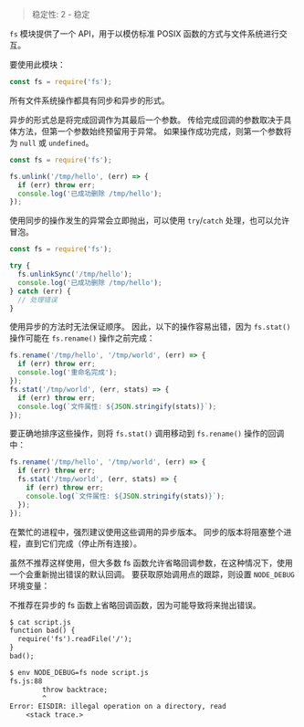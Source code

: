 
<!--introduced_in=v0.10.0-->

> 稳定性: 2 - 稳定

<!--name=fs-->

`fs` 模块提供了一个 API，用于以模仿标准 POSIX 函数的方式与文件系统进行交互。

要使用此模块：

```js
const fs = require('fs');
```

所有文件系统操作都具有同步和异步的形式。

异步的形式总是将完成回调作为其最后一个参数。
传给完成回调的参数取决于具体方法，但第一个参数始终预留用于异常。
如果操作成功完成，则第一个参数将为 `null` 或 `undefined`。

```js
const fs = require('fs');

fs.unlink('/tmp/hello', (err) => {
  if (err) throw err;
  console.log('已成功删除 /tmp/hello');
});
```

使用同步的操作发生的异常会立即抛出，可以使用 `try`/`catch` 处理，也可以允许冒泡。

```js
const fs = require('fs');

try {
  fs.unlinkSync('/tmp/hello');
  console.log('已成功删除 /tmp/hello');
} catch (err) {
  // 处理错误
}
```

使用异步的方法时无法保证顺序。
因此，以下的操作容易出错，因为 `fs.stat()` 操作可能在 `fs.rename()` 操作之前完成：


```js
fs.rename('/tmp/hello', '/tmp/world', (err) => {
  if (err) throw err;
  console.log('重命名完成');
});
fs.stat('/tmp/world', (err, stats) => {
  if (err) throw err;
  console.log(`文件属性: ${JSON.stringify(stats)}`);
});
```

要正确地排序这些操作，则将 `fs.stat()` 调用移动到 `fs.rename()` 操作的回调中：

```js
fs.rename('/tmp/hello', '/tmp/world', (err) => {
  if (err) throw err;
  fs.stat('/tmp/world', (err, stats) => {
    if (err) throw err;
    console.log(`文件属性: ${JSON.stringify(stats)}`);
  });
});
```

在繁忙的进程中，强烈建议使用这些调用的异步版本。
同步的版本将阻塞整个进程，直到它们完成（停止所有连接）。

虽然不推荐这样使用，但大多数 fs 函数允许省略回调参数，在这种情况下，使用一个会重新抛出错误的默认回调。
要获取原始调用点的跟踪，则设置 `NODE_DEBUG` 环境变量：

不推荐在异步的 fs 函数上省略回调函数，因为可能导致将来抛出错误。


```txt
$ cat script.js
function bad() {
  require('fs').readFile('/');
}
bad();

$ env NODE_DEBUG=fs node script.js
fs.js:88
        throw backtrace;
        ^
Error: EISDIR: illegal operation on a directory, read
    <stack trace.>
```

